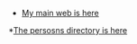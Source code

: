 * [My main web is here](https://phonebook-wisam.herokuapp.com/)

*[The persosns directory is here](https://phonebook-wisam.herokuapp.com/api/persons)